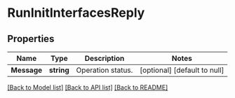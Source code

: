 # RunInitInterfacesReply

## Properties
Name | Type | Description | Notes
------------ | ------------- | ------------- | -------------
**Message** | **string** | Operation status. | [optional] [default to null]

[[Back to Model list]](../README.md#documentation-for-models) [[Back to API list]](../README.md#documentation-for-api-endpoints) [[Back to README]](../README.md)


